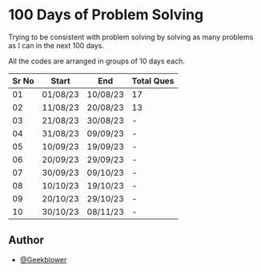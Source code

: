 # 100 Days of Problem Solving

Trying to be consistent with problem solving by solving as many problems as I can in the next 100 days.

All the codes are arranged in groups of 10 days each.




Sr No | Start | End | Total Ques
------|-------|-----|------------
01 | 01/08/23 | 10/08/23 | 17
02 | 11/08/23 | 20/08/23 | 13
03 | 21/08/23 | 30/08/23 | -
04 | 31/08/23 | 09/09/23 | -
05 | 10/09/23 | 19/09/23 | -
06 | 20/09/23 | 29/09/23 | -
07 | 30/09/23 | 09/10/23 | -
08 | 10/10/23 | 19/10/23 | -
09 | 20/10/23 | 29/10/23 | -
10 | 30/10/23 | 08/11/23 | -

## Author

- [@Geekblower](https://www.github.com/geekblower)
